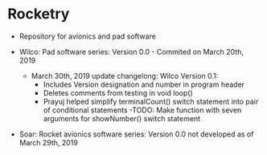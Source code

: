 # Rocketry
- Repository for avionics and pad software
- Wilco: Pad software series: Version 0.0 - Commited on March 20th, 2019 
  - March 30th, 2019 update changelong: Wilco Version 0.1:
    - Includes Version designation and number in program header
    - Deletes comments from testing in void loop()
    - Prayuj helped simplify terminalCount() switch statement into pair of conditional statements
    -TODO: Make function with seven arguments for showNumber() switch statement
    
- Soar: Rocket avionics software series: Version 0.0 not developed as of March 29th, 2019
